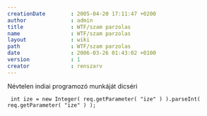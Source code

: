 ```yaml
---
creationDate        : 2005-04-20 17:11:47 +0200 
author              : admin 
title               : WTF/szam parzolas 
name                : WTF/szam parzolas 
layout              : wiki 
path                : WTF/szam parzolas 
date                : 2006-03-26 01:43:02 +0100 
version             : 1 
creator             : renszarv 
---
```

Névtelen indiai programozó munkáját dicséri 

```
 int ize = new Integer( req.getParameter( "ize" ) ).parseInt( req.getParameter( "ize" ) );
```
